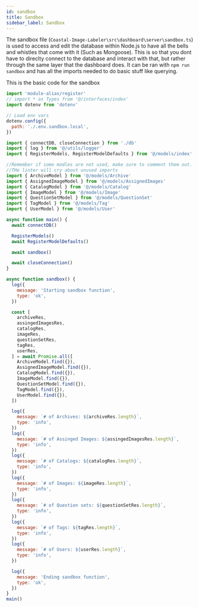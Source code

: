 ```yaml
---
id: sandbox
title: Sandbox
sidebar_label: Sandbox
---
```


The sandbox file (`Coastal-Image-Labeler\src\dashboard\server\sandbox.ts`) is used to access and edit the database within Node.js to have all the bells and whistles that come with it (Such as Mongoose). This is so that you dont have to direclty connect to the database and interact with that, but rather through the same layer that the dashboard does. It can be ran with `npm run sandbox` and has all the imports needed to do basic stuff like querying. 

This is the basic code for the sandbox

```js title="sandbox"
import 'module-alias/register'
// import * as Types from '@/interfaces/index'
import dotenv from 'dotenv'

// Load env vars
dotenv.config({
  path: './.env.sandbox.local',
})

import { connectDB, closeConnection } from './db'
import { log } from '@/utils/logger'
import { RegisterModels, RegisterModelDefaults } from '@/models/index'

//Remember if some modles are not used, make sure to comment them out.
//THe linter will cry about unused imports
import { ArchiveModel } from '@/models/Archive'
import { AssignedImageModel } from '@/models/AssignedImages'
import { CatalogModel } from '@/models/Catalog'
import { ImageModel } from '@/models/Image'
import { QuestionSetModel } from '@/models/QuestionSet'
import { TagModel } from '@/models/Tag'
import { UserModel } from '@/models/User'

async function main() {
  await connectDB()

  RegisterModels()
  await RegisterModelDefaults()

  await sandbox()

  await closeConnection()
}

async function sandbox() {
  log({
    message: 'Starting sandbox function',
    type: 'ok',
  })

  const [
    archiveRes,
    assingedImagesRes,
    catalogRes,
    imageRes,
    questionSetRes,
    tagRes,
    userRes,
  ] = await Promise.all([
    ArchiveModel.find({}),
    AssignedImageModel.find({}),
    CatalogModel.find({}),
    ImageModel.find({}),
    QuestionSetModel.find({}),
    TagModel.find({}),
    UserModel.find({}),
  ])

  log({
    message: `# of Archives: ${archiveRes.length}`,
    type: 'info',
  })
  log({
    message: `# of Assinged Images: ${assingedImagesRes.length}`,
    type: 'info',
  })
  log({
    message: `# of Catalogs: ${catalogRes.length}`,
    type: 'info',
  })
  log({
    message: `# of Images: ${imageRes.length}`,
    type: 'info',
  })
  log({
    message: `# of Question sets: ${questionSetRes.length}`,
    type: 'info',
  })
  log({
    message: `# of Tags: ${tagRes.length}`,
    type: 'info',
  })
  log({
    message: `# of Users: ${userRes.length}`,
    type: 'info',
  })

  log({
    message: 'Ending sandbox function',
    type: 'ok',
  })
}
main()


```